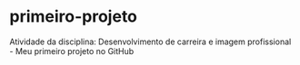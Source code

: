 # primeiro-projeto
Atividade da disciplina: Desenvolvimento de carreira e imagem profissional - Meu primeiro projeto no GitHub
